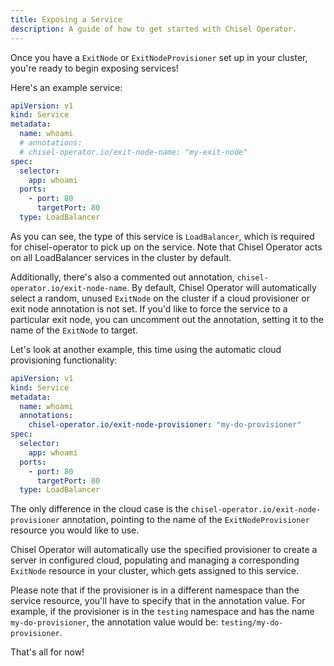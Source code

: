 ```yaml
---
title: Exposing a Service
description: A guide of how to get started with Chisel Operator.
---
```


Once you have a `ExitNode` or `ExitNodeProvisioner` set up in your cluster, you're ready to begin exposing services!

Here's an example service:

```yaml
apiVersion: v1
kind: Service
metadata:
  name: whoami
  # annotations:
  # chisel-operator.io/exit-node-name: "my-exit-node"
spec:
  selector:
    app: whoami
  ports:
    - port: 80
      targetPort: 80
  type: LoadBalancer
```

As you can see, the type of this service is `LoadBalancer`, which is required for chisel-operator to pick up on the service.
Note that Chisel Operator acts on all LoadBalancer services in the cluster by default.

Additionally, there's also a commented out annotation, `chisel-operator.io/exit-node-name`.
By default, Chisel Operator will automatically select a random, unused `ExitNode` on the cluster if a cloud provisioner or exit node annotation is not set.
If you'd like to force the service to a particular exit node, you can uncomment out the annotation, setting it to the name of the `ExitNode` to target.

<!-- TODO: cross namespace -->

Let's look at another example, this time using the automatic cloud provisioning functionality:

```yaml
apiVersion: v1
kind: Service
metadata:
  name: whoami
  annotations:
    chisel-operator.io/exit-node-provisioner: "my-do-provisioner"
spec:
  selector:
    app: whoami
  ports:
    - port: 80
      targetPort: 80
  type: LoadBalancer
```

The only difference in the cloud case is the `chisel-operator.io/exit-node-provisioner` annotation, pointing to the name of the `ExitNodeProvisioner` resource you would like to use.

Chisel Operator will automatically use the specified provisioner to create a server in configured cloud, populating and managing a corresponding `ExitNode` resource in your cluster, which gets assigned to this service.

Please note that if the provisioner is in a different namespace than the service resource, you'll have to specify that in the annotation value.
For example, if the provisioner is in the `testing` namespace and has the name `my-do-provisioner`, the annotation value would be: `testing/my-do-provisioner`.

That's all for now!
